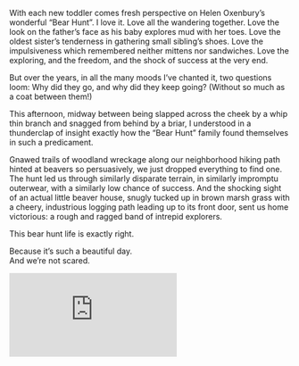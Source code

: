 With each new toddler comes fresh perspective on Helen Oxenbury’s wonderful “Bear Hunt”. I love it. Love all the wandering together. Love the look on the father’s face as his baby explores mud with her toes. Love the oldest sister’s tenderness in gathering small sibling’s shoes. Love the impulsiveness which remembered neither mittens nor sandwiches. Love the exploring, and the freedom, and the shock of success at the very end.

But over the years, in all the many moods I’ve chanted it, two questions loom: Why did they go, and why did they keep going? (Without so much as a coat between them!)

This afternoon, midway between being slapped across the cheek by a whip thin branch and snagged from behind by a briar, I understood in a thunderclap of insight exactly how the “Bear Hunt” family found themselves in such a predicament.

Gnawed trails of woodland wreckage along our neighborhood hiking path hinted at beavers so persuasively, we just dropped everything to find one. The hunt led us through similarly disparate terrain, in similarly impromptu outerwear, with a similarly low chance of success. And the shocking sight of an actual little beaver house, snugly tucked up in brown marsh grass with a cheery, industrious logging path leading up to its front door, sent us home victorious: a rough and ragged band of intrepid explorers.

This bear hunt life is exactly right.

Because it’s such a beautiful day.  
 And we’re not scared.

<iframe frameborder="0" scrolling="no" src="http://rcm.amazon.com/e/cm?lt1=_blank&amp;bc1=000000&amp;IS2=1&amp;bg1=FFFFFF&amp;fc1=000000&amp;lc1=108FB9&amp;t=silverpip-20&amp;o=1&amp;p=8&amp;l=as4&amp;m=amazon&amp;f=ifr&amp;ref=ss_til&amp;asins=0689815816"></iframe>